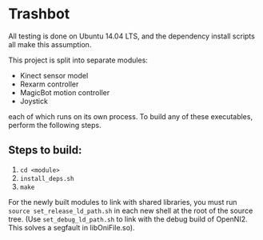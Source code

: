 # Trashbot

All testing is done on Ubuntu 14.04 LTS, and the dependency install scripts all make this assumption.

This project is split into separate modules:
* Kinect sensor model
* Rexarm controller
* MagicBot motion controller
* Joystick

each of which runs on its own process. To build any of these executables, perform
the following steps.

## Steps to build:

1. `cd <module>`
2. `install_deps.sh`
3. `make`

For the newly built modules to link with shared libraries, you must run `source set_release_ld_path.sh` in each new shell at the root of the source tree. (Use
`set_debug_ld_path.sh` to link with the debug build of OpenNI2. This solves a
segfault in libOniFile.so).
